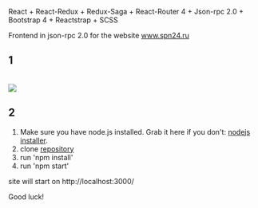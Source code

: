 React + React-Redux + Redux-Saga + React-Router 4 + Json-rpc 2.0 + Bootstrap 4 + Reactstrap + SCSS

Frontend in json-rpc 2.0 for the website www.spn24.ru

## 1
<br/>
<img src="https://github.com/sanchez16rus/react-redux-saga-json-rpc-bootstrap-scss/blob/master/img/face.png" />
<br/>

## 2
1. Make sure you have node.js installed. Grab it here if you don't: [nodejs installer](https://nodejs.org/en/download/).
2. clone [repository](https://github.com/sanchez16rus/react-redux-saga-json-rpc-bootstrap-scss.git)
3. run 'npm install'
4. run 'npm start'

site will start on http://localhost:3000/

Good luck!
